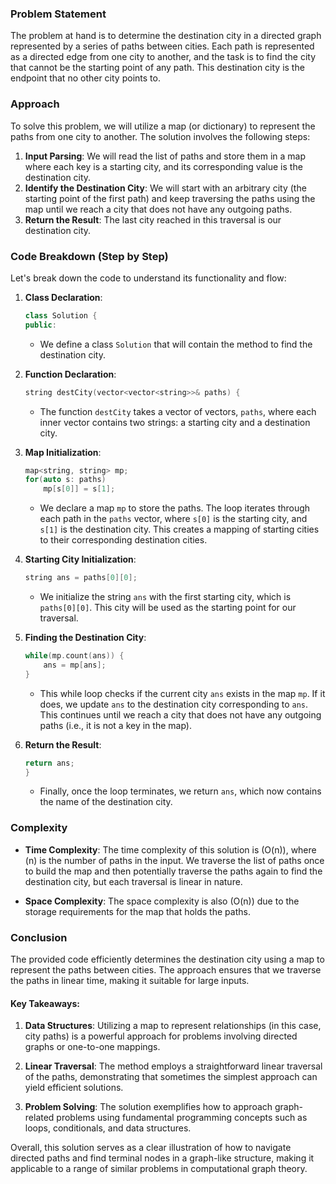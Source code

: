 ### Problem Statement

The problem at hand is to determine the destination city in a directed graph represented by a series of paths between cities. Each path is represented as a directed edge from one city to another, and the task is to find the city that cannot be the starting point of any path. This destination city is the endpoint that no other city points to.

### Approach

To solve this problem, we will utilize a map (or dictionary) to represent the paths from one city to another. The solution involves the following steps:

1. **Input Parsing**: We will read the list of paths and store them in a map where each key is a starting city, and its corresponding value is the destination city.
2. **Identify the Destination City**: We will start with an arbitrary city (the starting point of the first path) and keep traversing the paths using the map until we reach a city that does not have any outgoing paths.
3. **Return the Result**: The last city reached in this traversal is our destination city.

### Code Breakdown (Step by Step)

Let's break down the code to understand its functionality and flow:

1. **Class Declaration**:
   ```cpp
   class Solution {
   public:
   ```

   - We define a class `Solution` that will contain the method to find the destination city.

2. **Function Declaration**:
   ```cpp
   string destCity(vector<vector<string>>& paths) {
   ```

   - The function `destCity` takes a vector of vectors, `paths`, where each inner vector contains two strings: a starting city and a destination city.

3. **Map Initialization**:
   ```cpp
   map<string, string> mp;
   for(auto s: paths)
       mp[s[0]] = s[1];
   ```

   - We declare a map `mp` to store the paths. The loop iterates through each path in the `paths` vector, where `s[0]` is the starting city, and `s[1]` is the destination city. This creates a mapping of starting cities to their corresponding destination cities.

4. **Starting City Initialization**:
   ```cpp
   string ans = paths[0][0];
   ```

   - We initialize the string `ans` with the first starting city, which is `paths[0][0]`. This city will be used as the starting point for our traversal.

5. **Finding the Destination City**:
   ```cpp
   while(mp.count(ans)) {
       ans = mp[ans];
   }
   ```

   - This while loop checks if the current city `ans` exists in the map `mp`. If it does, we update `ans` to the destination city corresponding to `ans`. This continues until we reach a city that does not have any outgoing paths (i.e., it is not a key in the map).

6. **Return the Result**:
   ```cpp
   return ans;
   }
   ```

   - Finally, once the loop terminates, we return `ans`, which now contains the name of the destination city.

### Complexity

- **Time Complexity**: The time complexity of this solution is \(O(n)\), where \(n\) is the number of paths in the input. We traverse the list of paths once to build the map and then potentially traverse the paths again to find the destination city, but each traversal is linear in nature.

- **Space Complexity**: The space complexity is also \(O(n)\) due to the storage requirements for the map that holds the paths.

### Conclusion

The provided code efficiently determines the destination city using a map to represent the paths between cities. The approach ensures that we traverse the paths in linear time, making it suitable for large inputs.

#### Key Takeaways:

1. **Data Structures**: Utilizing a map to represent relationships (in this case, city paths) is a powerful approach for problems involving directed graphs or one-to-one mappings.
  
2. **Linear Traversal**: The method employs a straightforward linear traversal of the paths, demonstrating that sometimes the simplest approach can yield efficient solutions.

3. **Problem Solving**: The solution exemplifies how to approach graph-related problems using fundamental programming concepts such as loops, conditionals, and data structures.

Overall, this solution serves as a clear illustration of how to navigate directed paths and find terminal nodes in a graph-like structure, making it applicable to a range of similar problems in computational graph theory.